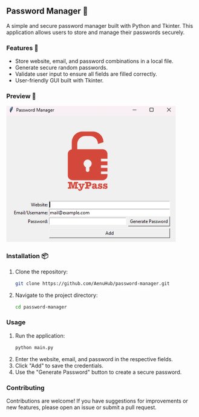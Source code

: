 ## Password Manager 🔐

A simple and secure password manager built with Python and Tkinter. This application allows users to store and manage their passwords securely.

### Features 🚀

- Store website, email, and password combinations in a local file.
- Generate secure random passwords.
- Validate user input to ensure all fields are filled correctly.
- User-friendly GUI built with Tkinter.

### Preview 📸

![Password Manager Preview](images/preview.png)

### Installation 📦

1. Clone the repository:
   ```bash
   git clone https://github.com/AenuHub/password-manager.git
   ```
2. Navigate to the project directory:
   ```bash
   cd password-manager
   ```

### Usage

1. Run the application:
   ```bash
   python main.py
   ```
2. Enter the website, email, and password in the respective fields.
3. Click "Add" to save the credentials.
4. Use the "Generate Password" button to create a secure password.

### Contributing

Contributions are welcome! If you have suggestions for improvements or new features, please open an issue or submit a pull request.
